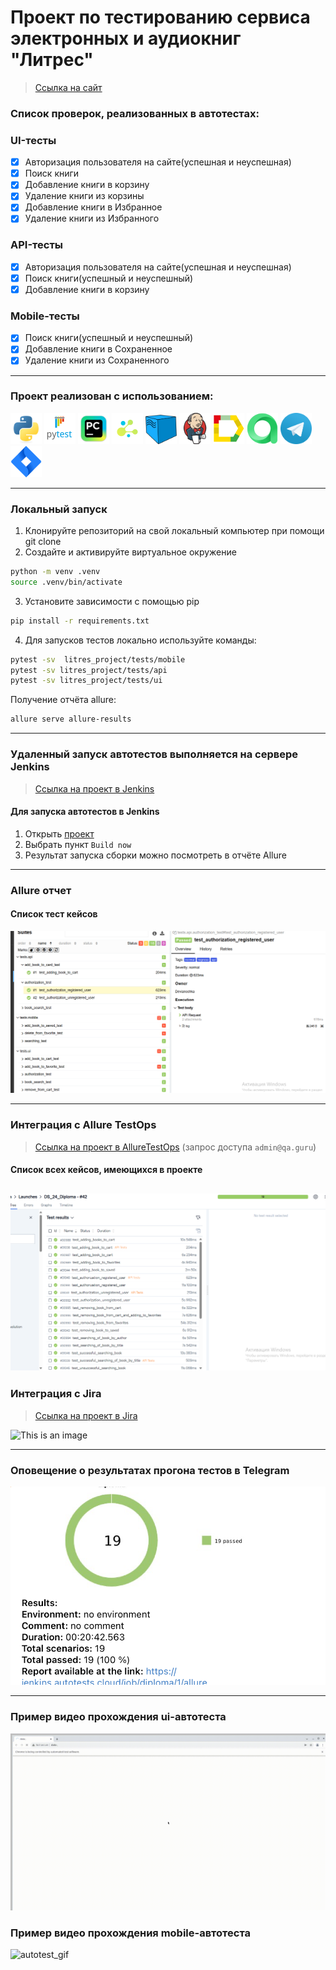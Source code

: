 <h1> Проект по тестированию сервиса электронных и аудиокниг "Литрес"</h1>

> <a target="_blank" href="https://www.litres.ru">Ссылка на сайт</a>

<h3> Список проверок, реализованных в автотестах:</h3>

### UI-тесты

- [x] Авторизация пользователя на сайте(успешная и неуспешная)
- [x] Поиск книги
- [x] Добавление книги в корзину
- [x] Удаление книги из корзины
- [x] Добавление книги в Избранное
- [x] Удаление книги из Избранного

### API-тесты

- [x] Авторизация пользователя на сайте(успешная и неуспешная)
- [x] Поиск книги(успешный и неуспешный)
- [x] Добавление книги в корзину

### Mobile-тесты

- [x] Поиск книги(успешный и неуспешный)
- [x] Добавление книги в Сохраненное
- [x] Удаление книги из Сохраненного

----

### Проект реализован с использованием:

<img src="design/icons/python-original.svg" width="50"> <img src="design/icons/pytest.png" width="50"> <img src="design/icons/intellij_pycharm.png" width="50"> <img src="design/icons/selene.png" width="50"> <img src="design/icons/selenoid.png" width="50"> <img src="design/icons/jenkins.png" width="50"> <img src="design/icons/allure_report.png" width="50"> <img src="design/icons/allure_testops.png" width="50"> <img src="design/icons/tg.png" width="50"> <img src="design/icons/jira.png" width="50">

----

### Локальный запуск

1. Клонируйте репозиторий на свой локальный компьютер при помощи git clone
2. Создайте и активируйте виртуальное окружение

  ```bash
  python -m venv .venv
  source .venv/bin/activate
  ```

3. Установите зависимости с помощью pip

  ```bash
  pip install -r requirements.txt
  ```

4. Для запусков тестов локально используйте команды:

  ```bash
  pytest -sv  litres_project/tests/mobile
  pytest -sv litres_project/tests/api
  pytest -sv litres_project/tests/ui
  ```

Получение отчёта allure:

```bash
allure serve allure-results
```

----

### Удаленный запуск автотестов выполняется на сервере Jenkins

> <a target="_blank" href="https://jenkins.autotests.cloud/job/DS_24_Diploma/">Ссылка на проект в Jenkins</a>

#### Для запуска автотестов в Jenkins

1. Открыть <a target="_blank" href="https://jenkins.autotests.cloud/job/diploma/">проект</a>
2. Выбрать пункт `Build now`
3. Результат запуска сборки можно посмотреть в отчёте Allure

----

### Allure отчет

#### Список тест кейсов

![This is an image](design/image/list_of_cases.png)

----

### Интеграция с Allure TestOps

> <a target="_blank" href="https://allure.autotests.cloud/launch/36871">Ссылка на проект в
> AllureTestOps</a> (запрос доступа `admin@qa.guru`)

#### Cписок всех кейсов, имеющихся в проекте

![This is an image](design/image/tk.png)
----

### Интеграция с Jira

> <a target="_blank" href="https://jira.autotests.cloud/browse/HOMEWORK-1160">Ссылка на проект в Jira</a>

![This is an image](design/image/)

----

### Оповещение о результатах прогона тестов в Telegram

![This is an image](design/image/tg_sagaeva.png)

----

### Пример видео прохождения ui-автотеста

![autotest_gif](design/image/allure_video.gif)

### Пример видео прохождения mobile-автотеста

![autotest_gif](design/image/mobile.gif)
